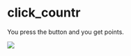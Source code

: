 <h1>click_countr</h1>
<p>You press the button and you get points.</p>
<img src="https://github.com/user-attachments/assets/52a62c28-db5d-4ffb-a4c3-9285f87e4468" weight=100/>
